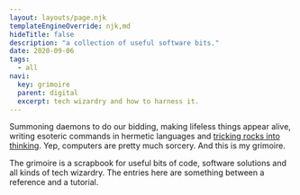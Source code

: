 ```yaml
---
layout: layouts/page.njk
templateEngineOverride: njk,md
hideTitle: false
description: "a collection of useful software bits."
date: 2020-09-06
tags: 
  - all
navi:
  key: grimoire
  parent: digital
  excerpt: tech wizardry and how to harness it.
---
```

Summoning daemons to do our bidding, making lifeless things appear alive, writing esoteric commands in hermetic languages and [tricking rocks into thinking](https://twitter.com/daisyowl/status/841802094361235456?lang=en). Yep, computers are pretty much sorcery. And this is my grimoire. 

The grimoire is a scrapbook for useful bits of code, software solutions and all kinds of tech wizardry. The entries here are something between a reference and a tutorial. 